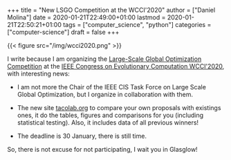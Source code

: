 +++
title = "New LSGO Competition at the WCCI'2020"
author = ["Daniel Molina"]
date = 2020-01-21T22:49:00+01:00
lastmod = 2020-01-21T22:50:21+01:00
tags = ["computer_science", "python"]
categories = ["computer-science"]
draft = false
+++

{{< figure src="/img/wcci2020.png" >}}

I write because I am organizing the [Large-Scale Global Optimization Competition](https://www.tflsgo.org/special%5Fsessions/wcci2020.html)
at the [IEEE Congress on Evolutionary Computation WCCI'2020](https://wcci2020.org/), with interesting
news:

-   I am not more the Chair of the IEEE CIS Task Force on Large Scale Global
    Optimization, but I organize in collaboration with them.

-   The new site [tacolab.org](https://tacolab.org) to compare your own proposals with existings ones, it
    do the tables, figures and comparisons for you (including statistical
    testing). Also, it includes data of all previous winners!

-   The deadline is 30 January, there is still time.

So, there is not excuse for not participating, I wait you in Glasglow!
